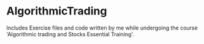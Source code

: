# AlgorithmicTrading
Includes Exercise files and code written by me while undergoing the course 'Algorithmic trading and Stocks Essential Training'.
